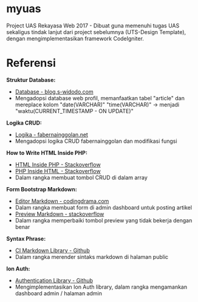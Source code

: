 # myuas
Project UAS Rekayasa Web 2017 - Dibuat guna memenuhi tugas UAS sekaligus tindak lanjut dari project sebelumnya (UTS-Design Template), dengan mengimplementasikan framework CodeIgniter.

# Referensi
**Struktur Database:**
* [Database - blog.s-widodo.com](http://blog.s-widodo.com/artikel-download-contoh-website-profil-sekolah-dengan-php-mysql.html)
* Mengadopsi database web profil, memanfaatkan tabel "article" dan mereplace kolom "date(VARCHAR)" "time(VARCHAR)" -> menjadi "waktu(CURRENT_TIMESTAMP - ON UPDATE)"

**Logika CRUD:**
* [Logika - fabernainggolan.net](http://fabernainggolan.net/membuat-crud-codeigniter-dengan-tampilan-bootstrap)
* Mengadopsi logika CRUD fabernainggolan dan modifikasi fungsi

**How to Write HTML Inside PHP:**
* [HTML Inside PHP - Stackoverflow](https://stackoverflow.com/questions/18140270/how-to-write-html-code-inside-php)
* [PHP Inside HTML - Stackoverflow](https://stackoverflow.com/questions/8256463/insert-php-variable-in-a-href)
* Dalam rangka membuat tombol CRUD di dalam array

**Form Bootstrap Markdown:**
* [Editor Markdown - codingdrama.com](http://www.codingdrama.com/bootstrap-markdown/)
* Dalam rangka membuat form di admin dashboard untuk posting artikel
* [Preview Markdown - stackoverflow](https://stackoverflow.com/questions/21435164/preview-button-not-working-of-toopay-bootstrap-markdown)
* Dalam rangka memperbaiki tombol preview yang tidak bekerja dengan benar

**Syntax Phrase:**
* [CI Markdown Library - Github](https://github.com/jonlabelle/ci-markdown)
* Dalam rangka merender sintaks markdown di halaman public

**Ion Auth:**
* [Authentication Library - Github](https://github.com/benedmunds/CodeIgniter-Ion-Auth)
* Mengimplementasikan Ion Auth library, dalam rangka mengamankan dashboard admin / halaman admin

